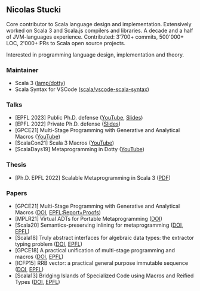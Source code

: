 ## Nicolas Stucki

Core contributor to Scala language design and implementation. Extensively worked on Scala 3 and Scala.js compilers and libraries. A decade and a half of JVM-languages experience. Contributed: 3'700+ commits, 500'000+ LOC, 2'000+ PRs to Scala open source projects.

Interested in programming language design, implementation and theory.

<!--
**nicolasstucki/nicolasstucki** is a ✨ _special_ ✨ repository because its `README.md` (this file) appears on your GitHub profile.

Here are some ideas to get you started:

- 🔭 I’m currently working on ...
- 🌱 I’m currently learning ...
- 👯 I’m looking to collaborate on ...
- 🤔 I’m looking for help with ...
- 💬 Ask me about ...
- 📫 How to reach me: ...
- 😄 Pronouns: ...
- ⚡ Fun fact: ...
-->

### Maintainer

* Scala 3 ([lamp/dotty](https://github.com/lampepfl/dotty))
* Scala Syntax for VSCode ([scala/vscode-scala-syntax](https://github.com/scala/vscode-scala-syntax))


### Talks

* [EPFL 2023] Public Ph.D. defense ([YouTube](https://youtu.be/6YckfvkLr3M), [Slides](https://github.com/nicolasstucki/nicolasstucki/blob/main/slides/Public%20defense/slides.md))
* [EPFL 2022] Private Ph.D. defense ([Slides](https://github.com/nicolasstucki/nicolasstucki/blob/main/slides/Private%20defense/slides.md))
* [GPCE21] Multi-Stage Programming with Generative and Analytical Macros ([YouTube](https://www.youtube.com/watch?v=s78jjtAEquw))
* [ScalaCon21] Scala 3 Macros ([YouTube](https://youtu.be/BbTZi8siN28))
* [ScalaDays19] Metaprogramming in Dotty
 ([YouTube](https://www.youtube.com/watch?v=ZfDS_gJyPTc))

### Thesis

* [Ph.D. EPFL 2022] Scalable Metaprogramming in Scala 3 ([PDF](https://github.com/nicolasstucki/nicolasstucki/raw/main/Scalable%20Metaprogramming%20in%20Scala%203.pdf))

### Papers

* [GPCE21] Multi-Stage Programming with Generative and Analytical Macros ([DOI](https://dl.acm.org/doi/10.1145/3486609.3487203), [EPFL:Report+Proofs](https://infoscience.epfl.ch/record/288718?&ln=en))
* [MPLR21] Virtual ADTs for Portable Metaprogramming ([DOI](https://doi.org/10.1145/3475738.3480717))
* [Scala20] Semantics-preserving inlining for metaprogramming ([DOI](https://doi.org/10.1145/3426426.3428486), [EPFL](https://infoscience.epfl.ch/record/287257?ln=en))
* [Scala18] Truly abstract interfaces for algebraic data types: the extractor typing problem ([DOI](https://doi.org/10.1145/3241653.3241658), [EPFL](https://infoscience.epfl.ch/record/261291?ln=en))
* [GPCE18] A practical unification of multi-stage programming and macros ([DOI](https://doi.org/10.1145/3278122.3278139), [EPFL](https://infoscience.epfl.ch/record/257176?ln=en))
* [ICFP15] RRB vector: a practical general purpose immutable sequence ([DOI](https://doi.org/10.1145/2784731.2784739), [EPFL](https://infoscience.epfl.ch/record/213452?ln=en))
* [Scala13] Bridging Islands of Specialized Code using Macros and Reified Types ([DOI](https://doi.org/10.1145/2489837.2489847), [EPFL](https://infoscience.epfl.ch/record/188061?ln=en))
